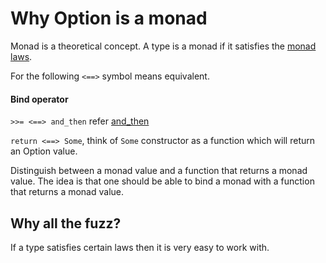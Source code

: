 # Why Option is a monad

Monad is a theoretical concept.
A type is a monad if it satisfies the [monad laws](https://wiki.haskell.org/Monad_laws).

For the following `<==>` symbol means equivalent.

#### Bind operator

`>>= <==> and_then` refer [and_then](https://doc.rust-lang.org/std/option/enum.Option.html#method.and_then)

`return <==> Some`, think of `Some` constructor as a function which will return an Option value. 

Distinguish between a monad value and a function that returns a monad value.
The idea is that one should be able to bind a monad with a function that returns a monad value.

## Why all the fuzz?

If a type satisfies certain laws then it is very easy to work with.

